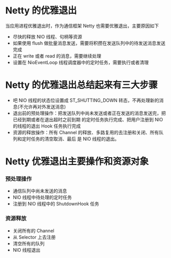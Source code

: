 # Netty 的优雅退出
当应用进程优雅退出时，作为通信框架 Netty 也需要优雅退出，主要原因如下
- 尽快的释放 NIO 线程、句柄等资源
- 如果使用 flush 做批量消息发送，需要将积攒在发送队列中的待发送消息发送完成
- 正在 write 或者 read 的消息，需要继续处理
- 设置在 NioEventLoop 线程调度器中的定时任务，需要执行或者清理

# Netty 的优雅退出总结起来有三大步骤
- 吧 NIO 线程的状态位设置成 ST_SHUTTING_DOWN 转态，不再处理新的消息(不允许再对外发送消息)
- 退出前的预处理操作：把发送队列中尚未发送或者正在发送的消息发送完，把已经到期或者在退出超时之前到期
的定时任务执行完成、把用户注册到 NIO 的线程的退出 Hook 任务执行完成
- 资源的释放操作：所有 Channel 的释放、多路复用的去注册和关闭、所有队列和定时任务的清空取消、最后
是 NIO 线程的退出。


# Netty 优雅退出主要操作和资源对象
### 预处理操作
- 通信队列中尚未发送的消息
- NIO 线程中待处理的定时任务
- 注册到 NIO 线程中的 ShutdownHook 任务
### 资源释放
- 关闭所有的 Channel
- 从 Selector 上去注册
- 清空所有的队列
- NIO 线程退出